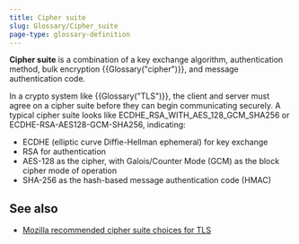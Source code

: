 ```yaml
---
title: Cipher suite
slug: Glossary/Cipher_suite
page-type: glossary-definition
---
```




**Cipher suite** is a combination of a key exchange algorithm, authentication method, bulk encryption {{Glossary("cipher")}}, and message authentication code.

In a crypto system like {{Glossary("TLS")}}, the client and server must agree on a cipher suite before they can begin communicating securely. A typical cipher suite looks like ECDHE_RSA_WITH_AES_128_GCM_SHA256 or ECDHE-RSA-AES128-GCM-SHA256, indicating:

- ECDHE (elliptic curve Diffie-Hellman ephemeral) for key exchange
- RSA for authentication
- AES-128 as the cipher, with Galois/Counter Mode (GCM) as the block cipher mode of operation
- SHA-256 as the hash-based message authentication code (HMAC)

## See also

- [Mozilla recommended cipher suite choices for TLS](https://wiki.mozilla.org/Security/Server_Side_TLS)
